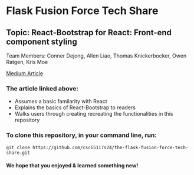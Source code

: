 # Flask Fusion Force Tech Share

## Topic: React-Bootstrap for React: Front-end component styling

Team Members: Conner Dejong, Allen Liao, Thomas Knickerbocker, Owen Ratgen, Kris Moe

[Medium Article](https://medium.com/@tcknickerbocker/how-to-style-your-react-apps-with-react-bootstrap-73a6f5f5ecea)

### The article linked above:

- Assumes a basic familarity with React
- Explains the basics of React-Bootstrap to readers
- Walks users through creating recreating the functionalities in this repository

### To clone this repository, in your command line, run:

`git clone https://github.com/csci5117s24/the-flask-fusion-force-tech-share.git`


#### We hope that you enjoyed & learned something new!